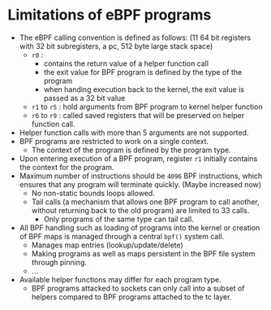 # Limitations of eBPF programs

- The eBPF calling convention is defined as follows: (11 64 bit registers with 32 bit subregisters, a pc, 512 byte large stack space)
    - ```r0``` :
       + contains the return value of a helper function call
       + the exit value for BPF program is defined by the type of the program
       + when handing execution back to the kernel, the exit value is passed as a 32 bit value
    - ```r1``` to ```r5``` : hold arguments from BPF program to kernel helper function
    - ```r6``` to ```r9``` : called saved registers that will be preserved on helper function call.
- Helper function calls with more than 5 arguments are not supported.
- BPF programs are restricted to work on a single context.
    + The context of the program is defined by the program type.
- Upon entering execution of a BPF program, register ```r1``` initially contains the context for the program.
- Maximum number of instructions should be ```4096``` BPF instructions, which ensures that any program will terminate quickly. (Maybe increased now)
    + No non-static bounds loops allowed.
    + Tail calls (a mechanism that allows one BPF program to call another, without returning back to the old program) are limited to 33 calls.
        + Only programs of the same type can tail call.
- All BPF handling such as loading of programs into the kernel or creation of BPF maps is managed through a central ```bpf()``` system call.
    + Manages map entries (lookup/update/delete)
    + Making programs as well as maps persistent in the BPF file system through pinning.
    + ...
-  Available helper functions may differ for each program type.
    + BPF programs attacked to sockets can only call into a subset of helpers compared to BPF programs attached to the tc layer.
